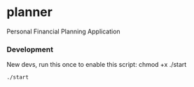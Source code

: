 # planner
Personal Financial Planning Application

### Development

New devs, run this once to enable this script: chmod +x ./start

```
./start
